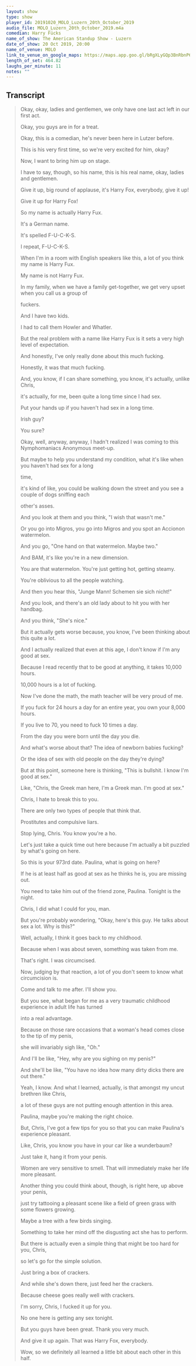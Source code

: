 ```yaml
---
layout: show
type: show
player_id: 20191020_MOLO_Luzern_20th_October_2019
audio_file: MOLO_Luzern_20th_October_2019.m4a
comedian: Harry Fücks
name_of_show: The American Standup Show - Luzern
date_of_show: 20 Oct 2019, 20:00
name_of_venue: MOLO
link_to_venue_on_google_maps: https://maps.app.goo.gl/bRgXLyGQp3BnRbnP6
length_of_set: 464.82
laughs_per_minute: 11
notes: ""
---
```



<h2><i class="fas fa-file-alt"></i> Transcript</h2>

> Okay, okay, ladies and gentlemen, we only have one last act left in our first act.
>
> Okay, you guys are in for a treat.
>
> Okay, this is a comedian, he's never been here in Lutzer before.
>
> This is his very first time, so we're very excited for him, okay?
>
> Now, I want to bring him up on stage.
>
> I have to say, though, so his name, this is his real name, okay, ladies and gentlemen.
>
> Give it up, big round of applause, it's Harry Fox, everybody, give it up!
>
> Give it up for Harry Fox!
>
> So my name is actually Harry Fux.
>
> It's a German name.
>
> It's spelled F-U-C-K-S.
>
> I repeat, F-U-C-K-S.
>
> When I'm in a room with English speakers like this, a lot of you think my name is Harry Fux.
>
> My name is not Harry Fux.
>
> In my family, when we have a family get-together, we get very upset when you call us a group of
>
> fuckers.
>
> And I have two kids.
>
> I had to call them Howler and Whatler.
>
> But the real problem with a name like Harry Fux is it sets a very high level of expectation.
>
> And honestly, I've only really done about this much fucking.
>
> Honestly, it was that much fucking.
>
> And, you know, if I can share something, you know, it's actually, unlike Chris,
>
> it's actually, for me, been quite a long time since I had sex.
>
> Put your hands up if you haven't had sex in a long time.
>
> Irish guy?
>
> You sure?
>
> Okay, well, anyway, anyway, I hadn't realized I was coming to this Nymphomaniacs Anonymous meet-up.
>
> But maybe to help you understand my condition, what it's like when you haven't had sex for a long
>
> time,
>
> it's kind of like, you could be walking down the street and you see a couple of dogs sniffing each
>
> other's asses.
>
> And you look at them and you think, "I wish that wasn't me."
>
> Or you go into Migros, you go into Migros and you spot an Accionon watermelon.
>
> And you go, "One hand on that watermelon. Maybe two."
>
> And BAM, it's like you're in a new dimension.
>
> You are that watermelon. You're just getting hot, getting steamy.
>
> You're oblivious to all the people watching.
>
> And then you hear this, "Junge Mann! Schemen sie sich nicht!"
>
> And you look, and there's an old lady about to hit you with her handbag.
>
> And you think, "She's nice."
>
> But it actually gets worse because, you know, I've been thinking about this quite a lot.
>
> And I actually realized that even at this age, I don't know if I'm any good at sex.
>
> Because I read recently that to be good at anything, it takes 10,000 hours.
>
> 10,000 hours is a lot of fucking.
>
> Now I've done the math, the math teacher will be very proud of me.
>
> If you fuck for 24 hours a day for an entire year, you own your 8,000 hours.
>
> If you live to 70, you need to fuck 10 times a day.
>
> From the day you were born until the day you die.
>
> And what's worse about that? The idea of newborn babies fucking?
>
> Or the idea of sex with old people on the day they're dying?
>
> But at this point, someone here is thinking, "This is bullshit. I know I'm good at sex."
>
> Like, "Chris, the Greek man here, I'm a Greek man. I'm good at sex."
>
> Chris, I hate to break this to you.
>
> There are only two types of people that think that.
>
> Prostitutes and compulsive liars.
>
> Stop lying, Chris. You know you're a ho.
>
> Let's just take a quick time out here because I'm actually a bit puzzled by what's going on here.
>
> So this is your 973rd date. Paulina, what is going on here?
>
> If he is at least half as good at sex as he thinks he is, you are missing out.
>
> You need to take him out of the friend zone, Paulina. Tonight is the night.
>
> Chris, I did what I could for you, man.
>
> But you're probably wondering, "Okay, here's this guy. He talks about sex a lot. Why is this?"
>
> Well, actually, I think it goes back to my childhood.
>
> Because when I was about seven, something was taken from me.
>
> That's right. I was circumcised.
>
> Now, judging by that reaction, a lot of you don't seem to know what circumcision is.
>
> Come and talk to me after. I'll show you.
>
> But you see, what began for me as a very traumatic childhood experience in adult life has turned
>
> into a real advantage.
>
> Because on those rare occasions that a woman's head comes close to the tip of my penis,
>
> she will invariably sigh like, "Oh."
>
> And I'll be like, "Hey, why are you sighing on my penis?"
>
> And she'll be like, "You have no idea how many dirty dicks there are out there."
>
> Yeah, I know. And what I learned, actually, is that amongst my uncut brethren like Chris,
>
> a lot of these guys are not putting enough attention in this area.
>
> Paulina, maybe you're making the right choice.
>
> But, Chris, I've got a few tips for you so that you can make Paulina's experience pleasant.
>
> Like, Chris, you know you have in your car like a wunderbaum?
>
> Just take it, hang it from your penis.
>
> Women are very sensitive to smell. That will immediately make her life more pleasant.
>
> Another thing you could think about, though, is right here, up above your penis,
>
> just try tattooing a pleasant scene like a field of green grass with some flowers growing.
>
> Maybe a tree with a few birds singing.
>
> Something to take her mind off the disgusting act she has to perform.
>
> But there is actually even a simple thing that might be too hard for you, Chris,
>
> so let's go for the simple solution.
>
> Just bring a box of crackers.
>
> And while she's down there, just feed her the crackers.
>
> Because cheese goes really well with crackers.
>
> I'm sorry, Chris, I fucked it up for you.
>
> No one here is getting any sex tonight.
>
> But you guys have been great. Thank you very much.
>
> And give it up again. That was Harry Fox, everybody.
>
> Wow, so we definitely all learned a little bit about each other in this half.
